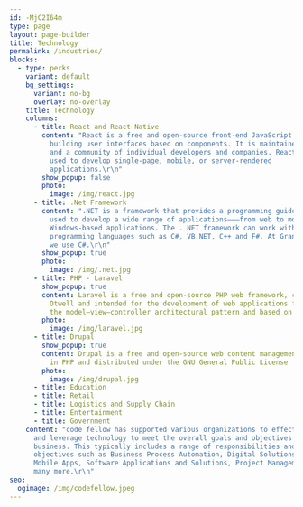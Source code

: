 ```yaml
---
id: -MjC2I64m
type: page
layout: page-builder
title: Technology
permalink: /industries/
blocks:
  - type: perks
    variant: default
    bg_settings:
      variant: no-bg
      overlay: no-overlay
    title: Technology
    columns:
      - title: React and React Native
        content: "React is a free and open-source front-end JavaScript library for
          building user interfaces based on components. It is maintained by Meta
          and a community of individual developers and companies. React can be
          used to develop single-page, mobile, or server-rendered
          applications.\r\n"
        show_popup: false
        photo:
          image: /img/react.jpg
      - title: .Net Framework
        content: ".NET is a framework that provides a programming guidelines that can be
          used to develop a wide range of applications–––from web to mobile to
          Windows-based applications. The . NET framework can work with several
          programming languages such as C#, VB.NET, C++ and F#. At Grand Circus,
          we use C#.\r\n"
        show_popup: true
        photo:
          image: /img/.net.jpg
      - title: PHP - Laravel
        show_popup: true
        content: Laravel is a free and open-source PHP web framework, created by Taylor
          Otwell and intended for the development of web applications following
          the model–view–controller architectural pattern and based on Symfony.
        photo:
          image: /img/laravel.jpg
      - title: Drupal
        show_popup: true
        content: Drupal is a free and open-source web content management system written
          in PHP and distributed under the GNU General Public License
        photo:
          image: /img/drupal.jpg
      - title: Education
      - title: Retail
      - title: Logistics and Supply Chain
      - title: Entertainment
      - title: Government
    content: "code fellow has supported various organizations to effectively manage
      and leverage technology to meet the overall goals and objectives of the
      business. This typically includes a range of responsibilities and
      objectives such as Business Process Automation, Digital Solutions, Web and
      Mobile Apps, Software Applications and Solutions, Project Management and
      many more.\r\n"
seo:
  ogimage: /img/codefellow.jpeg
---
```

